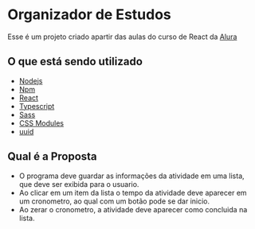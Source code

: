 # Organizador de Estudos
Esse é um projeto criado apartir das aulas do curso de React da [Alura](https://www.alura.com.br)

## O que está sendo utilizado
- [Nodejs](https://nodejs.org)
- [Npm](https://www.npmjs.com)
- [React](https://pt-br.reactjs.org)
- [Typescript](https://www.typescriptlang.org)
- [Sass](https://sass-lang.com)
- [CSS Modules](https://github.com/css-modules/css-modules)
- [uuid](https://www.npmjs.com/package/uuid)

## Qual é a Proposta
- O programa deve guardar as informações da atividade em uma lista, que deve ser exibida para o usuario.
- Ao clicar em um item da lista o tempo da atividade deve aparecer em um cronometro, ao qual com um botão pode se dar inicio.
- Ao zerar o cronometro, a atividade deve aparecer como concluida na lista.

